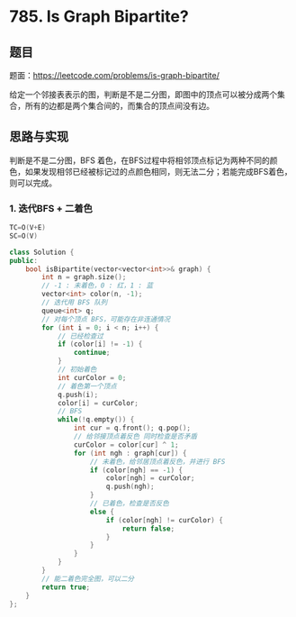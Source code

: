 # 785. Is Graph Bipartite?

## 题目

题面：https://leetcode.com/problems/is-graph-bipartite/

给定一个邻接表表示的图，判断是不是二分图，即图中的顶点可以被分成两个集合，所有的边都是两个集合间的，而集合的顶点间没有边。

## 思路与实现

判断是不是二分图，BFS 着色，在BFS过程中将相邻顶点标记为两种不同的颜色，如果发现相邻已经被标记过的点颜色相同，则无法二分；若能完成BFS着色，则可以完成。

### 1. 迭代BFS + 二着色

``` c++
TC=O(V+E)
SC=O(V)

class Solution {
public:
    bool isBipartite(vector<vector<int>>& graph) {
        int n = graph.size();
        // -1 : 未着色，0 : 红，1 : 蓝
        vector<int> color(n, -1);
        // 迭代用 BFS 队列
        queue<int> q;
        // 对每个顶点 BFS，可能存在非连通情况
        for (int i = 0; i < n; i++) {
            // 已经检查过 
            if (color[i] != -1) {
                continue;
            }
            // 初始着色
            int curColor = 0;
            // 着色第一个顶点
            q.push(i);
            color[i] = curColor;
            // BFS
            while(!q.empty()) {
                int cur = q.front(); q.pop();
                // 给邻接顶点着反色 同时检查是否矛盾
                curColor = color[cur] ^ 1;
                for (int ngh : graph[cur]) {
                    // 未着色，给邻居顶点着反色，并进行 BFS
                    if (color[ngh] == -1) {
                        color[ngh] = curColor;
                        q.push(ngh);
                    }
                    // 已着色，检查是否反色
                    else {
                        if (color[ngh] != curColor) {
                            return false;
                        }
                    }
                }
            }
        }
        // 能二着色完全图，可以二分
        return true;
    }
};
```